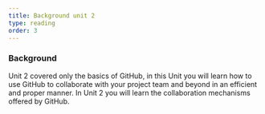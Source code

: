 ```yaml
---
title: Background unit 2 
type: reading
order: 3
---
```


### Background 
Unit 2 covered only the basics of GitHub, in this Unit you will learn how to use GitHub to collaborate with your project team and beyond in an efficient and proper manner. In Unit 2 you will learn the collaboration mechanisms offered by GitHub.
